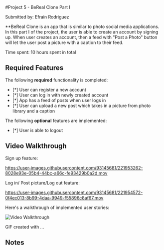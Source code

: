 #Project 5 - BeReal Clone Part I

Submitted by: Efrain Rodriguez

**BeReal Clone is an app that is similar to photo social media applications. In this part I of the project, the user is able to create an account by signing up. When user creates an account, then a feed with "Post a Photo" button will let the user post a picture with a caption to their feed. 

Time spent: 10 hours spent in total

## Required Features

The following **required** functionality is completed:

- [*] User can register a new account
- [*] User can log in with newly created account
- [*] App has a feed of posts when user logs in
- [*] User can upload a new post which takes in a picture from photo library and a caption	
 
The following **optional** features are implemented:
- [*] User is able to logout


## Video Walkthrough

Sign up feature:


https://user-images.githubusercontent.com/93145681/221953262-8028e93e-05b4-44bc-a66c-fe93429b0a2d.mov


Log in/ Post picture/Log out feature: 

https://user-images.githubusercontent.com/93145681/221954572-0f4ec013-8b99-4daa-9949-f55896c8af67.mov



Here's a walkthrough of implemented user stories:

<img src='http://i.imgur.com/link/to/your/gif/file.gif' title='Video Walkthrough' width='' alt='Video Walkthrough' />

<!-- Replace this with whatever GIF tool you used! -->
GIF created with ...  
<!-- Recommended tools:
[Kap](https://getkap.co/) for macOS
[ScreenToGif](https://www.screentogif.com/) for Windows
[peek](https://github.com/phw/peek) for Linux. -->

## Notes



